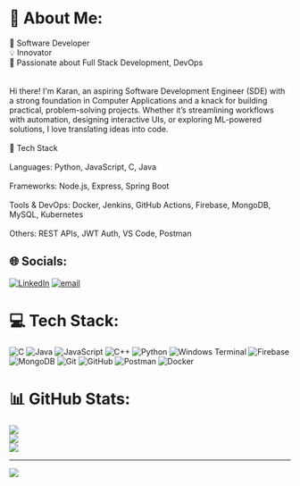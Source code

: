 # 💫 About Me:
🚀 Software Developer <br>💡 Innovator <br>🎯 Passionate about Full Stack Development, DevOps </br><br><br>Hi there! I'm Karan, an aspiring Software Development Engineer (SDE) with a strong foundation in Computer Applications and a knack for building practical, problem-solving projects. Whether it’s streamlining workflows with automation, designing interactive UIs, or exploring ML-powered solutions, I love translating ideas into code.</br><br>🔧 Tech Stack</br><br>Languages: Python, JavaScript, C, Java</br><br>Frameworks: Node.js, Express, Spring Boot</br><br>Tools & DevOps: Docker, Jenkins, GitHub Actions, Firebase, MongoDB, MySQL, Kubernetes</br><br>Others: REST APIs, JWT Auth, VS Code, Postman</br>


## 🌐 Socials:
[![LinkedIn](https://img.shields.io/badge/LinkedIn-%230077B5.svg?logo=linkedin&logoColor=white)](https://linkedin.com/in/https://www.linkedin.com/in/karan-singh-rawat/) [![email](https://img.shields.io/badge/Email-D14836?logo=gmail&logoColor=white)](mailto:karansr09@gmail.com) 

# 💻 Tech Stack:
![C](https://img.shields.io/badge/c-%2300599C.svg?style=for-the-badge&logo=c&logoColor=white) ![Java](https://img.shields.io/badge/java-%23ED8B00.svg?style=for-the-badge&logo=openjdk&logoColor=white) ![JavaScript](https://img.shields.io/badge/javascript-%23323330.svg?style=for-the-badge&logo=javascript&logoColor=%23F7DF1E) ![C++](https://img.shields.io/badge/c++-%2300599C.svg?style=for-the-badge&logo=c%2B%2B&logoColor=white) ![Python](https://img.shields.io/badge/python-3670A0?style=for-the-badge&logo=python&logoColor=ffdd54) ![Windows Terminal](https://img.shields.io/badge/Windows%20Terminal-%234D4D4D.svg?style=for-the-badge&logo=windows-terminal&logoColor=white) ![Firebase](https://img.shields.io/badge/firebase-a08021?style=for-the-badge&logo=firebase&logoColor=ffcd34) ![MongoDB](https://img.shields.io/badge/MongoDB-%234ea94b.svg?style=for-the-badge&logo=mongodb&logoColor=white) ![Git](https://img.shields.io/badge/git-%23F05033.svg?style=for-the-badge&logo=git&logoColor=white) ![GitHub](https://img.shields.io/badge/github-%23121011.svg?style=for-the-badge&logo=github&logoColor=white) ![Postman](https://img.shields.io/badge/Postman-FF6C37?style=for-the-badge&logo=postman&logoColor=white) ![Docker](https://img.shields.io/badge/docker-%230db7ed.svg?style=for-the-badge&logo=docker&logoColor=white)
# 📊 GitHub Stats:
![](https://github-readme-stats.vercel.app/api?username=karansrawat&theme=dark&hide_border=false&include_all_commits=false&count_private=false)<br/>
![](https://nirzak-streak-stats.vercel.app/?user=karansrawat&theme=dark&hide_border=false)<br/>
![](https://github-readme-stats.vercel.app/api/top-langs/?username=karansrawat&theme=dark&hide_border=false&include_all_commits=false&count_private=false&layout=compact)

---
[![](https://visitcount.itsvg.in/api?id=karansrawat&icon=0&color=0)](https://visitcount.itsvg.in)

<!-- Proudly created with GPRM ( https://gprm.itsvg.in ) -->
